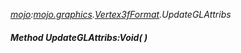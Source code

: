 _[mojo](../../modules/mojo/mojo-module.md):[mojo.graphics](../../modules/mojo/mojo-graphics.md).[Vertex3fFormat](../../modules/mojo/mojo-graphics-vertex3fformat.md).UpdateGLAttribs_
##### Method UpdateGLAttribs:Void(  )
